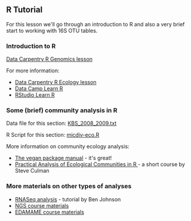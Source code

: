 ## R Tutorial

For this lesson we'll go through an introduction to R and also a very brief
start to working with 16S OTU tables. 

### Introduction to R

[Data Carpentry R Genomics lesson](http://www.datacarpentry.org/R-genomics/)

For more information:  
- [Data Carpentry R Ecology lesson](http://www.datacarpentry.org/R-ecology-lesson/)
- [Data Camp Learn R](http://www.datacamp.com)
- [RStudio Learn R](https://www.rstudio.com/online-learning/)


### Some (brief) community analysis in R

Data file for this section: [KBS_2008_2009.txt](KBS_2008_2009.txt)

R Script for this section: [micdiv-eco.R](micdiv-eco.R)

More information on community ecology analysis:

- [The vegan package manual](https://cran.r-project.org/web/packages/vegan/vegan.pdf) - it's great!
- [Practical Analysis of Ecological Communities in R ](Practical_Analysis_of_Ecological_Communities_in_R.zip) - a short course by Steve Culman

### More materials on other types of analyses

- [RNASeq analysis](http://sparta-teaching.readthedocs.io/en/latest/) - tutorial by Ben Johnson
- [NGS course materials](https://angus.readthedocs.io/en/2017/) 
- [EDAMAME course materials](https://github.com/edamame-course/2017-tutorials/wiki/Schedule-EDAMAME-2017)
